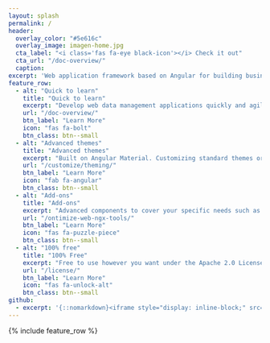 ```yaml
---
layout: splash
permalink: /
header:
  overlay_color: "#5e616c"
  overlay_image: imagen-home.jpg
  cta_label: "<i class='fas fa-eye black-icon'></i> Check it out"
  cta_url: "/doc-overview/"
  caption:
excerpt: 'Web application framework based on Angular for building business software.'
feature_row:
  - alt: "Quick to learn"
    title: "Quick to learn"
    excerpt: "Develop web data management applications quickly and agile based on Angular technology."
    url: "/doc-overview/"
    btn_label: "Learn More"
    icon: "fas fa-bolt"
    btn_class: btn--small
  - alt: "Advanced themes"
    title: "Advanced themes"
    excerpt: "Built on Angular Material. Customizing standard themes or create new ones is very easy."
    url: "/customize/theming/"
    btn_label: "Learn More"
    icon: "fab fa-angular"
    btn_class: btn--small
  - alt: "Add-ons"
    title: "Add-ons"
    excerpt: "Advanced components to cover your specific needs such as maps, graphics, file management ...."
    url: "/ontimize-web-ngx-tools/"
    btn_label: "Learn More"
    icon: "fas fa-puzzle-piece"
    btn_class: btn--small
  - alt: "100% free"
    title: "100% Free"
    excerpt: "Free to use however you want under the Apache 2.0 License. Clone it, fork it, customize it, whatever!"
    url: "/license/"
    btn_label: "Learn More"
    icon: "fas fa-unlock-alt"
    btn_class: btn--small
github:
  - excerpt: '{::nomarkdown}<iframe style="display: inline-block;" src="https://ghbtns.com/github-btn.html?user=mmistakes&repo=minimal-mistakes&type=star&count=true&size=large" frameborder="0" scrolling="0" width="160px" height="30px"></iframe> <iframe style="display: inline-block;" src="https://ghbtns.com/github-btn.html?user=mmistakes&repo=minimal-mistakes&type=fork&count=true&size=large" frameborder="0" scrolling="0" width="158px" height="30px"></iframe>{:/nomarkdown}'
---
```


{% include feature_row %}